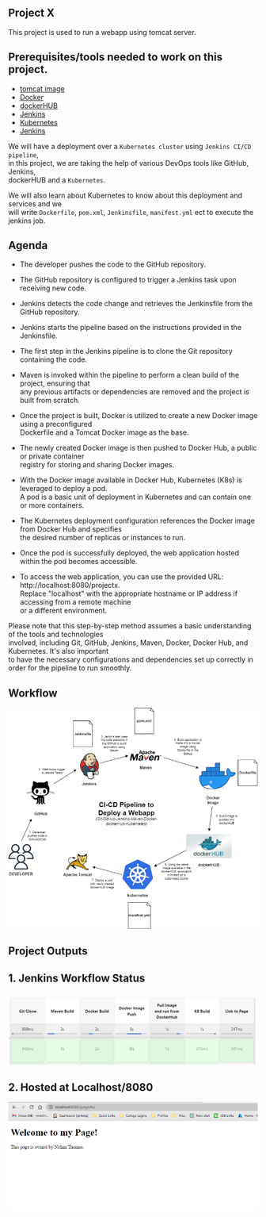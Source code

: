 ## Project X

This project is used to run a webapp using tomcat server.

## Prerequisites/tools needed to work on this project. 
 
- [tomcat image](https://hub.docker.com/_/tomcat)
- [Docker](https://docs.docker.com/get-started/overview/)
- [dockerHUB](https://www.docker.com/products/docker-hub/)
- [Jenkins](https://www.jenkins.io/doc/tutorials/)
- [Kubernetes](https://github.com/Krishnamohan-Yerrabilli/Kubernetes-hands-on)
- [Jenkins](https://www.jenkins.io/doc/tutorials/)

We will have a deployment over a `Kubernetes cluster` using `Jenkins CI/CD pipeline`,  <br>
in this project, we are taking the help of various DevOps tools like GitHub, Jenkins, <br>
dockerHUB and a `Kubernetes`.

We will also learn about Kubernetes to know about this deployment and services and we  <br>
will write `Dockerfile`, `pom.xml`, `Jenkinsfile`, `manifest.yml` ect to execute the jenkins job.

## Agenda 

- The developer pushes the code to the GitHub repository.

- The GitHub repository is configured to trigger a Jenkins task upon receiving new code.

- Jenkins detects the code change and retrieves the Jenkinsfile from the GitHub repository.

- Jenkins starts the pipeline based on the instructions provided in the Jenkinsfile.

- The first step in the Jenkins pipeline is to clone the Git repository containing the code.

- Maven is invoked within the pipeline to perform a clean build of the project, ensuring that <br>
any previous artifacts or dependencies are removed and the project is built from scratch.

- Once the project is built, Docker is utilized to create a new Docker image using a preconfigured <br>
Dockerfile and a Tomcat Docker image as the base.

- The newly created Docker image is then pushed to Docker Hub, a public or private container <br>
registry for storing and sharing Docker images.

- With the Docker image available in Docker Hub, Kubernetes (K8s) is leveraged to deploy a pod.<br>
A pod is a basic unit of deployment in Kubernetes and can contain one or more containers.

- The Kubernetes deployment configuration references the Docker image from Docker Hub and specifies <br>
the desired number of replicas or instances to run.

- Once the pod is successfully deployed, the web application hosted within the pod becomes accessible.

- To access the web application, you can use the provided URL: http://localhost:8080/projectx. <br>
Replace "localhost" with the appropriate hostname or IP address if accessing from a remote machine<br>
or a different environment.

Please note that this step-by-step method assumes a basic understanding of the tools and technologies<br>
involved, including Git, GitHub, Jenkins, Maven, Docker, Docker Hub, and Kubernetes. It's also important <br>
to have the necessary configurations and dependencies set up correctly in order for the pipeline to run smoothly.

## Workflow

![Work Flow](webapp.drawio.png)

## Project Outputs

## 1. Jenkins Workflow Status

![Jenkins Steps](Jenkins_Workflow.png)

## 2. Hosted at Localhost/8080

![Jenkins Steps](webpage.png)
